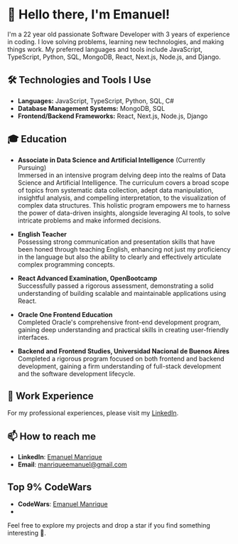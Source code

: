 # 👋 Hello there, I'm Emanuel! 

I'm a 22 year old passionate Software Developer with 3 years of experience in coding. I love solving problems, learning new technologies, and making things work. My preferred languages and tools include JavaScript, TypeScript, Python, SQL, MongoDB, React, Next.js, Node.js, and Django.

## 🛠️ Technologies and Tools I Use 

- **Languages:** JavaScript, TypeScript, Python, SQL, C#
- **Database Management Systems:** MongoDB, SQL
- **Frontend/Backend Frameworks:** React, Next.js, Node.js, Django

## 🎓 Education

- **Associate in Data Science and Artificial Intelligence** (Currently Pursuing)  
Immersed in an intensive program delving deep into the realms of Data Science and Artificial Intelligence. The curriculum covers a broad scope of topics from systematic data collection, adept data manipulation, insightful analysis, and compelling interpretation, to the visualization of complex data structures. This holistic program empowers me to harness the power of data-driven insights, alongside leveraging AI tools, to solve intricate problems and make informed decisions.

- **English Teacher**  
Possessing strong communication and presentation skills that have been honed through teaching English, enhancing not just my proficiency in the language but also the ability to clearly and effectively articulate complex programming concepts.

- **React Advanced Examination, OpenBootcamp**  
Successfully passed a rigorous assessment, demonstrating a solid understanding of building scalable and maintainable applications using React.

- **Oracle One Frontend Education**  
Completed Oracle's comprehensive front-end development program, gaining deep understanding and practical skills in creating user-friendly interfaces.

- **Backend and Frontend Studies, Universidad Nacional de Buenos Aires**  
Completed a rigorous program focused on both frontend and backend development, gaining a firm understanding of full-stack development and the software development lifecycle.

## 💼 Work Experience

For my professional experiences, please visit my [LinkedIn](https://www.linkedin.com/in/emanuel-manrique-dev/).

## 📫 How to reach me 

- **LinkedIn**: [Emanuel Manrique](https://www.linkedin.com/in/emanuel-manrique-dev/)
- **Email**: [manriqueemanuel@gmail.com](mailto:manriqueemanuel@gmail.com)

## Top 9% CodeWars

- **CodeWars**: [Emanuel Manrique](https://www.codewars.com/users/ManriqueDev) 
- 


Feel free to explore my projects and drop a star if you find something interesting 🎈.

 

